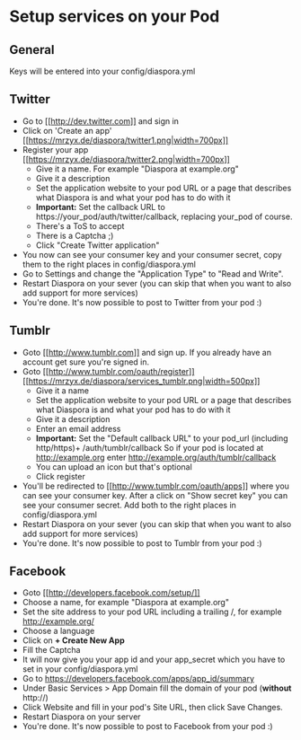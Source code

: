 # Setup services on your Pod

## General

Keys will be entered into your config/diaspora.yml

## Twitter

* Go to [[http://dev.twitter.com]] and sign in
* Click on 'Create an app'
  [[https://mrzyx.de/diaspora/twitter1.png|width=700px]]
* Register your app
  [[https://mrzyx.de/diaspora/twitter2.png|width=700px]]
    * Give it a name.  For example "Diaspora at example.org"
    * Give it a description
    * Set the application website to your pod URL or a page that describes what Diaspora is and what your pod has to do with it
    * **Important:** Set the callback URL to https://your_pod/auth/twitter/callback, replacing your_pod of course.
    * There's a ToS to accept
    * There is a Captcha  ;)
    * Click "Create Twitter application"
* You now can see your consumer key and your consumer secret, copy them to the right places in config/diaspora.yml
* Go to Settings and change the "Application Type" to "Read and Write".
* Restart Diaspora on your sever (you can skip that when you want to also add support for more services) 
* You're done. It's now possible to post to Twitter from your pod :)

## Tumblr

* Goto [[http://www.tumblr.com]] and sign up. If you already have an account get sure you're signed in.
* Goto [[http://www.tumblr.com/oauth/register]]        
  [[https://mrzyx.de/diaspora/services_tumblr.png|width=500px]]
    * Give it a name
    * Set the application website to your pod URL or a page that describes what Diaspora is and what your pod has to do with it
    * Give it a description
    * Enter an email address
    * **Important:** Set the "Default callback URL" to your pod_url (including http/https)+ /auth/tumblr/callback So if your pod is located at http://example.org enter http://example.org/auth/tumblr/callback
    * You can upload an icon but that's optional
    * Click register
* You'll be redirected to [[http://www.tumblr.com/oauth/apps]] where you can see your consumer key. After a click on "Show secret key" you can see your consumer secret. Add both to the right places in config/diaspora.yml
* Restart Diaspora on your sever (you can skip that when you want to also add support for more services) 
* You're done. It's now possible to post to Tumblr from your pod :)


## Facebook

* Goto [[http://developers.facebook.com/setup/]]
* Choose a name, for example "Diaspora at example.org"
* Set the site address to your pod URL including a trailing /, for example http://example.org/
* Choose a language
* Click on **+ Create New App**
* Fill the Captcha
* It will now give you your app id and your app_secret which you have to set in your config/diaspora.yml
* Go to https://developers.facebook.com/apps/app_id/summary
* Under Basic Services > App Domain fill the domain of your pod (**without** http://)
* Click Website and fill in your pod's Site URL, then click Save Changes.
* Restart Diaspora on your server
* You're done. It's now possible to post to Facebook from your pod :)